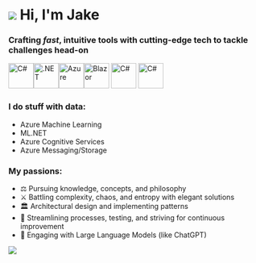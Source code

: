 # ![](https://user-images.githubusercontent.com/4441470/224455560-91ed3ee7-f510-4041-a8d2-3fc093025112.png) Hi, I'm Jake 
### Crafting *fast*, intuitive tools with cutting-edge tech to tackle challenges head-on

<img src="https://cdn.jsdelivr.net/gh/devicons/devicon@latest/icons/csharp/csharp-original.svg" style="width:50px;" alt="C#" /><img src="https://cdn.jsdelivr.net/gh/devicons/devicon@latest/icons/dotnetcore/dotnetcore-original.svg" style="width:50px" alt=".NET"/><img src="https://cdn.jsdelivr.net/gh/devicons/devicon@latest/icons/azure/azure-original.svg" style="width:50px" alt="Azure" /><img src="https://cdn.jsdelivr.net/gh/devicons/devicon@latest/icons/blazor/blazor-original.svg" style="width:50px" alt="Blazor"/>
<img src="https://cdn.jsdelivr.net/gh/devicons/devicon@latest/icons/redis/redis-original-wordmark.svg" style="width:50px" alt="C#" />
<img src="https://cdn.jsdelivr.net/gh/devicons/devicon@latest/icons/cosmosdb/cosmosdb-original-wordmark.svg" style="width:50px" alt="C#" />

### I do stuff with data:
- Azure Machine Learning
- ML.NET
- Azure Cognitive Services
- Azure Messaging/Storage

### My passions:
- ⚖️ Pursuing knowledge, concepts, and philosophy
- ⚔️ Battling complexity, chaos, and entropy with elegant solutions
- 🏛️ Architectural design and implementing patterns
- 🔄 Streamlining processes, testing, and striving for continuous improvement
- 💬 Engaging with Large Language Models (like ChatGPT)

![](https://hit.yhype.me/github/profile?user_id=4441470)
